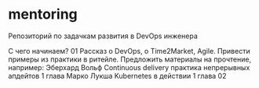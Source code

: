 # mentoring
Репозиторий по задачкам развития в DevOps инженера

С чего начинаем?
01 Рассказ о DevOps, о Time2Market, Agile. Привести примеры из практики в ритейле. Предложить материалы на прочтение, например:
  Эберхард Вольф Continuous delivery практика непрерывных апдейтов 1 глава
  Марко Лукша Kubernetes в действии 1 глава
02   
